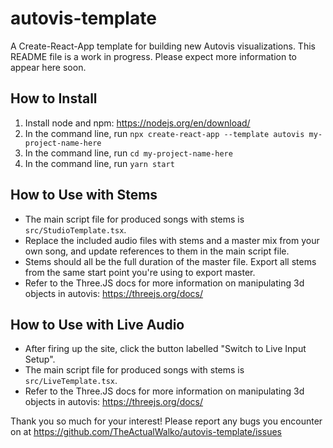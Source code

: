 # autovis-template
A Create-React-App template for building new Autovis visualizations.
This README file is a work in progress. Please expect more information to appear here soon.

## How to Install
1. Install node and npm: https://nodejs.org/en/download/
2. In the command line, run `npx create-react-app --template autovis my-project-name-here`
3. In the command line, run `cd my-project-name-here`
4. In the command line, run `yarn start`

## How to Use with Stems
- The main script file for produced songs with stems is `src/StudioTemplate.tsx`.
- Replace the included audio files with stems and a master mix from your own song, and update references to them in the main script file.
- Stems should all be the full duration of the master file. Export all stems from the same start point you're using to export master.
- Refer to the Three.JS docs for more information on manipulating 3d objects in autovis: https://threejs.org/docs/


## How to Use with Live Audio
- After firing up the site, click the button labelled "Switch to Live Input Setup".
- The main script file for produced songs with stems is `src/LiveTemplate.tsx`.
- Refer to the Three.JS docs for more information on manipulating 3d objects in autovis: https://threejs.org/docs/


Thank you so much for your interest! Please report any bugs you encounter on at https://github.com/TheActualWalko/autovis-template/issues
